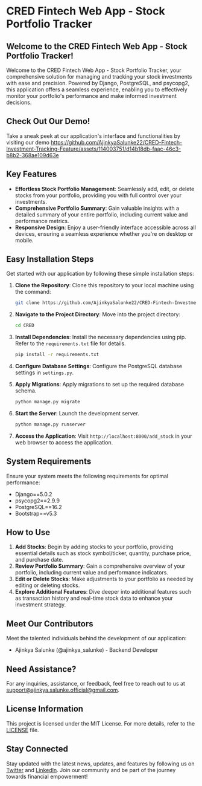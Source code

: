 # CRED Fintech Web App - Stock Portfolio Tracker

## Welcome to the CRED Fintech Web App - Stock Portfolio Tracker!

Welcome to the CRED Fintech Web App - Stock Portfolio Tracker, your comprehensive solution for managing and tracking your stock investments with ease and precision. Powered by Django, PostgreSQL, and psycopg2, this application offers a seamless experience, enabling you to effectively monitor your portfolio's performance and make informed investment decisions.

## Check Out Our Demo!

Take a sneak peek at our application's interface and functionalities by visiting our demo
https://github.com/AjinkyaSalunke22/CRED-Fintech-Investment-Tracking-Feature/assets/114003751/d14b18db-faac-46c3-b8b2-368ae109d63e

## Key Features

- **Effortless Stock Portfolio Management**: Seamlessly add, edit, or delete stocks from your portfolio, providing you with full control over your investments.
- **Comprehensive Portfolio Summary**: Gain valuable insights with a detailed summary of your entire portfolio, including current value and performance metrics.
- **Responsive Design**: Enjoy a user-friendly interface accessible across all devices, ensuring a seamless experience whether you're on desktop or mobile.

## Easy Installation Steps

Get started with our application by following these simple installation steps:

1. **Clone the Repository**: Clone this repository to your local machine using the command:
   ```bash
   git clone https://github.com/AjinkyaSalunke22/CRED-Fintech-Investment-Tracking-Feature.git
   ```

2. **Navigate to the Project Directory**: Move into the project directory:
   ```bash
   cd CRED
   ```

3. **Install Dependencies**: Install the necessary dependencies using pip. Refer to the `requirements.txt` file for details.
   ```bash
   pip install -r requirements.txt
   ```

4. **Configure Database Settings**: Configure the PostgreSQL database settings in `settings.py`.

5. **Apply Migrations**: Apply migrations to set up the required database schema.
   ```bash
   python manage.py migrate
   ```

6. **Start the Server**: Launch the development server.
   ```bash
   python manage.py runserver
   ```

7. **Access the Application**: Visit `http://localhost:8000/add_stock` in your web browser to access the application.

## System Requirements

Ensure your system meets the following requirements for optimal performance:

- Django==5.0.2
- psycopg2==2.9.9
- PostgreSQL==16.2
- Bootstrap==v5.3

## How to Use

1. **Add Stocks**: Begin by adding stocks to your portfolio, providing essential details such as stock symbol/ticker, quantity, purchase price, and purchase date.
2. **Review Portfolio Summary**: Gain a comprehensive overview of your portfolio, including current value and performance indicators.
3. **Edit or Delete Stocks**: Make adjustments to your portfolio as needed by editing or deleting stocks.
4. **Explore Additional Features**: Dive deeper into additional features such as transaction history and real-time stock data to enhance your investment strategy.

## Meet Our Contributors

Meet the talented individuals behind the development of our application:

- Ajinkya Salunke (@ajinkya_salunke) - Backend Developer

## Need Assistance?

For any inquiries, assistance, or feedback, feel free to reach out to us at [support@ajinkya.salunke.official@gmail.com](mailto:support@ajinkya.salunke.official@gmail.com).

## License Information

This project is licensed under the MIT License. For more details, refer to the [LICENSE](LICENSE) file.

## Stay Connected

Stay updated with the latest news, updates, and features by following us on [Twitter](https://twitter.com/cred_fintech) and [LinkedIn](https://www.linkedin.com/company/cred-fintech). Join our community and be part of the journey towards financial empowerment!
